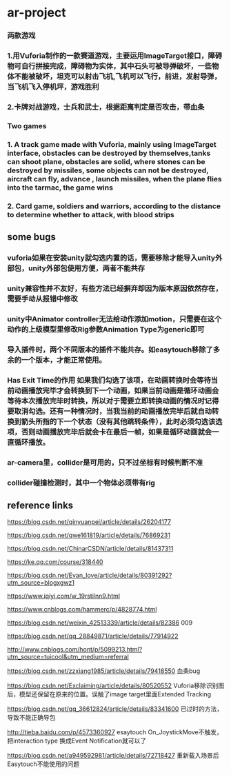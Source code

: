 # ar-project
### 两款游戏 
### 1.用Vuforia制作的一款赛道游戏，主要运用ImageTarget接口，障碍物可自行拼接完成，障碍物为实体，其中石头可被导弹破坏，一些物体不能被破坏，坦克可以射击飞机,飞机可以飞行，前进，发射导弹，当飞机飞入停机坪，游戏胜利 
### 2.卡牌对战游戏，士兵和武士，根据距离判定是否攻击，带血条
### Two games
### 1. A track game made with Vuforia, mainly using ImageTarget interface, obstacles can be destroyed by themselves,tanks can shoot plane, obstacles are solid, where stones can be destroyed by missiles, some objects can not be destroyed, aircraft can fly, advance , launch missiles, when the plane flies into the tarmac, the game wins
### 2. Card game, soldiers and warriors, according to the distance to determine whether to attack, with blood strips

## some bugs

### vuforia如果在安装unity就勾选内置的话，需要移除才能导入unity外部包，unity外部包使用方便，两者不能共存
### unity兼容性并不友好，有些方法已经摒弃却因为版本原因依然存在，需要手动从报错中修改
### unity中Animator controller无法给动作添加motion，只需要在这个动作的上级模型里修改Rig参数Animation Type为generic即可
### 导入插件时，两个不同版本的插件不能共存。如easytouch移除了多余的一个版本，才能正常使用。
### Has Exit Time的作用 如果我们勾选了该项，在动画转换时会等待当前动画播放完毕才会转换到下一个动画，如果当前动画是循环动画会等待本次播放完毕时转换，所以对于需要立即转换动画的情况时记得要取消勾选。还有一种情况时，当我当前的动画播放完毕后就自动转换到箭头所指的下一个状态（没有其他跳转条件），此时必须勾选该选项，否则动画播放完毕后就会卡在最后一帧，如果是循环动画就会一直循环播放。
### ar-camera里，collider是可用的，只不过坐标有时候判断不准
### collider碰撞检测时，其中一个物体必须带有rig

## reference links
https://blog.csdn.net/qinyuanpei/article/details/26204177

https://blog.csdn.net/qwe161819/article/details/76869231

https://blog.csdn.net/ChinarCSDN/article/details/81437311

https://ke.qq.com/course/318440

https://blog.csdn.net/Evan_love/article/details/80391292?utm_source=blogxgwz1

https://www.iqiyi.com/w_19rstilnn9.html

https://www.cnblogs.com/hammerc/p/4828774.html

https://blog.csdn.net/weixin_42513339/article/details/82386	009

https://blog.csdn.net/qq_28849871/article/details/77914922

http://www.cnblogs.com/hont/p/5099213.html?utm_source=tuicool&utm_medium=referral

https://blog.csdn.net/zzxiang1985/article/details/79418550 血条bug

https://blog.csdn.net/Exclaiming/article/details/80520552 Vuforia移除识别图后，模型还保留在原来的位置。误触了image target里面Extended Tracking

https://blog.csdn.net/qq_36612824/article/details/83341600 已过时的方法，导致不能正确导包

http://tieba.baidu.com/p/4573360927 esaytouch On_JoystickMove不触发，把interaction type 换成Event Notification就可以了

https://blog.csdn.net/a949592981/article/details/72718427 重新载入场景后Easytouch不能使用的问题
